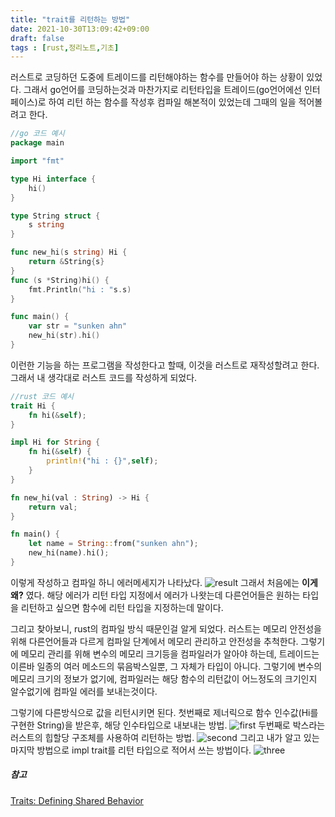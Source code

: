 ```yaml
---
title: "trait를 리턴하는 방법"
date: 2021-10-30T13:09:42+09:00
draft: false
tags : [rust,정리노트,기초]
---
```


러스트로 코딩하던 도중에 트레이드를 리턴해야하는 함수를 만들어야 하는 상황이 있었다.
그래서 go언어를 코딩하는것과 마찬가지로 리턴타입을 트레이드(go언어에선 인터페이스)로 하여 리턴 하는 함수를 작성후
컴파일 해본적이 있었는데 그때의 일을 적어볼려고 한다.

``` go
//go 코드 예시
package main

import "fmt"

type Hi interface {
    hi()
}

type String struct {
    s string
}

func new_hi(s string) Hi {
    return &String{s}
}
func (s *String)hi() {
    fmt.Println("hi : "s.s)
}

func main() {
    var str = "sunken ahn"
    new_hi(str).hi()
}
```

이런한 기능을 하는 프로그램을 작성한다고 할때, 이것을 러스트로 재작성할려고 한다.  
그래서 내 생각대로 러스트 코드를 작성하게 되었다.
``` rust
//rust 코드 예시
trait Hi {
    fn hi(&self);
}

impl Hi for String {
    fn hi(&self) {
        println!("hi : {}",self);
    }
}

fn new_hi(val : String) -> Hi {
    return val;
}

fn main() {
    let name = String::from("sunken ahn");
    new_hi(name).hi();
}
```
이렇게 작성하고 컴파일 하니 에러메세지가 나타났다.
![result](/posts/rust/how_return_trait/cant_compile.PNG)
그래서 처음에는 __이게 왜?__ 였다. 해당 에러가 리턴 타입 지정에서 에러가 나왓는데
다른언어들은 원하는 타입을 리턴하고 싶으면 함수에 리턴 타입을 지정하는데 말이다.


그리고 찾아보니, rust의 컴파일 방식 때문인걸 알게 되었다.
러스트는 메모리 안전성을 위해 다른언어들과 다르게 컴파일 단계에서 메모리 관리하고 안전성을 추척한다.
그렇기에 메모리 관리를 위해 변수의 메모리 크기등을 컴파일러가 알아야 하는데, 트레이드는 이른바 일종의 여러 메소드의 묶음박스일뿐,
그 자체가 타입이 아니다. 그렇기에 변수의 메모리 크기의 정보가 없기에, 컴파일러는 해당 함수의 리턴값이 어느정도의 크기인지 알수없기에
컴파일 에러를 보내는것이다.  

그렇기에 다른방식으로 값을 리턴시키면 된다.
첫번째로 제너릭으로 함수 인수값(Hi를 구현한 String)을 받은후, 해당 인수타입으로 내보내는 방법.
![first](/posts/rust/how_return_trait/use_Generic.PNG)
두번째로 박스라는 러스트의 힙할당 구조체를 사용하여 리턴하는 방법.
![second](/posts/rust/how_return_trait/use_box.PNG)
그리고 내가 알고 있는 마지막 방법으로 impl trait를 리턴 타입으로 적어서 쓰는 방법이다.
![three](/posts/rust/how_return_trait/use_impl.PNG)

##### 참고
[Traits: Defining Shared Behavior](https://doc.rust-lang.org/book/ch10-02-traits.html)